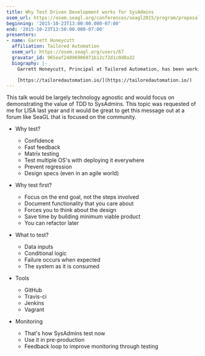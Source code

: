 ```yaml
---
title: Why Test Driven Development works for SysAdmins
osem_url: https://osem.seagl.org/conferences/seagl2015/program/proposals/57
beginning: '2015-10-23T13:00:00.000-07:00'
end: '2015-10-23T13:50:00.000-07:00'
presenters:
- name: Garrett Honeycutt
  affiliation: Tailored Automation
  osem_url: https://osem.seagl.org/users/67
  gravatar_id: 965eaf24096906071b12c72d1c0d8a32
  biography: |-
    Garrett Honeycutt, Principal at Tailored Automation, has been working with open source software and spreading its merits for over twenty years. He is passionate about automating systems and teaching others. Regularly sharing his experiences, he has had the opportunity to speak at conferences across the globe and now organizes DevOpsDays Indianapolis.

    [https://tailoredautomation.io/](https://tailoredautomation.io/)
---
```


This talk would be largely technology agnostic and would focus on demonstrating
the value of TDD to SysAdmins. This topic was requested of me for LISA last year and it would be great to get this message out at a forum like SeaGL that is focused on the community.

* Why test?
  * Confidence
  * Fast feedback
  * Matrix testing
  * Test multiple OS's with deploying it everywhere
  * Prevent regression
  * Design specs (even in an agile world)

* Why test first?
  * Focus on the end goal, not the steps involved
  * Document functionality that you care about
  * Forces you to think about the design
  * Save time by building minimum viable product
  * You can refactor later

* What to test?
  * Data inputs
  * Conditional logic
  * Failure occurs when expected
  * The system as it is consumed

* Tools
  * GitHub
  * Travis-ci
  * Jenkins
  * Vagrant

* Monitoring
  * That's how SysAdmins test now
  * Use it in pre-production
  * Feedback loop to improve monitoring through testing
